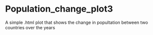 # Population_change_plot3
A simple .html plot that shows the change in popultation between two countries over the years
